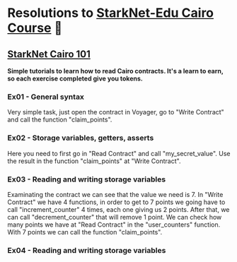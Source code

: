 # Resolutions to [StarkNet-Edu Cairo Course](https://github.com/starknet-edu) 🌱

## [StarkNet Cairo 101](https://github.com/starknet-edu/starknet-cairo-101)

**Simple tutorials to learn how to read Cairo contracts. It's a learn to earn, so each exercise completed give you tokens.**

### Ex01 - General syntax

Very simple task, just open the contract in Voyager, go to "Write Contract" and call the function "claim_points".

### Ex02 - Storage variables, getters, asserts

Here you need to first go in "Read Contract" and call "my_secret_value". Use the result in the function "claim_points" at "Write Contract".

### Ex03 - Reading and writing storage variables

Examinating the contract we can see that the value we need is 7. In "Write Contract" we have 4 functions, in order to get to 7 points we going have to call "increment_counter" 4 times, each one giving us 2 points. After that, we can call "decrement_counter" that will remove 1 point. We can check how many points we have at "Read Contract" in the "user_counters" function. With 7 points we can call the function "claim_points".

### Ex04 - Reading and writing storage variables



